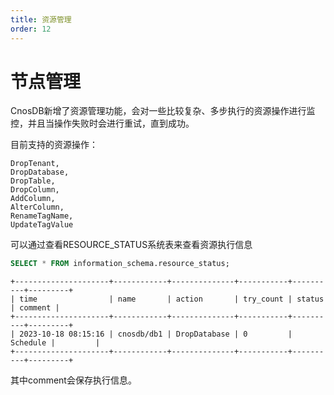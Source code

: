 ```yaml
---
title: 资源管理
order: 12
---
```


# 节点管理

CnosDB新增了资源管理功能，会对一些比较复杂、多步执行的资源操作进行监控，并且当操作失败时会进行重试，直到成功。

目前支持的资源操作：

```
DropTenant,
DropDatabase,
DropTable,
DropColumn,
AddColumn,
AlterColumn,
RenameTagName,
UpdateTagValue
```

可以通过查看RESOURCE_STATUS系统表来查看资源执行信息

```sql
SELECT * FROM information_schema.resource_status;
```

    +---------------------+------------+--------------+-----------+----------+---------+
    | time                | name       | action       | try_count | status   | comment |
    +---------------------+------------+--------------+-----------+----------+---------+
    | 2023-10-18 08:15:16 | cnosdb/db1 | DropDatabase | 0         | Schedule |         |
    +---------------------+------------+--------------+-----------+----------+---------+

其中comment会保存执行信息。